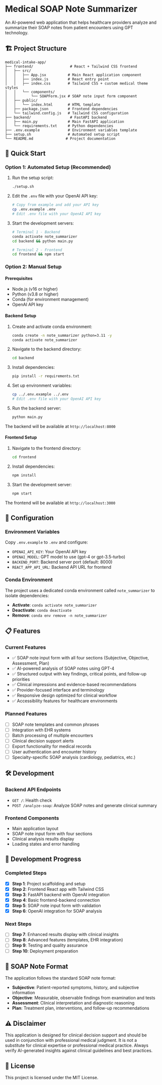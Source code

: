 # Medical SOAP Note Summarizer

An AI-powered web application that helps healthcare providers analyze and summarize their SOAP notes from patient encounters using GPT technology.

## 🏗️ Project Structure

```
medical-intake-app/
├── frontend/                 # React + Tailwind CSS frontend
│   ├── src/
│   │   ├── App.jsx          # Main React application component
│   │   ├── index.js         # React entry point
│   │   ├── index.css        # Tailwind CSS + custom medical theme styles
│   │   └── components/
│   │       └── SOAPForm.jsx # SOAP note input form component
│   ├── public/
│   │   └── index.html       # HTML template
│   ├── package.json         # Frontend dependencies
│   └── tailwind.config.js   # Tailwind CSS configuration
├── backend/                  # FastAPI backend
│   ├── main.py              # Main FastAPI application
│   └── requirements.txt     # Python dependencies
├── .env.example             # Environment variables template
├── setup.sh                 # Automated setup script
└── README.md               # Project documentation
```

## 🚀 Quick Start

### Option 1: Automated Setup (Recommended)

1. Run the setup script:
   ```bash
   ./setup.sh
   ```

2. Edit the `.env` file with your OpenAI API key:
   ```bash
   # Copy from example and add your API key
   cp .env.example .env
   # Edit .env file with your OpenAI API key
   ```

3. Start the development servers:
   ```bash
   # Terminal 1 - Backend
   conda activate note_summarizer
   cd backend && python main.py
   
   # Terminal 2 - Frontend
   cd frontend && npm start
   ```

### Option 2: Manual Setup

#### Prerequisites

- Node.js (v16 or higher)
- Python (v3.8 or higher)
- Conda (for environment management)
- OpenAI API key

#### Backend Setup

1. Create and activate conda environment:
   ```bash
   conda create -n note_summarizer python=3.11 -y
   conda activate note_summarizer
   ```

2. Navigate to the backend directory:
   ```bash
   cd backend
   ```

3. Install dependencies:
   ```bash
   pip install -r requirements.txt
   ```

4. Set up environment variables:
   ```bash
   cp ../.env.example ../.env
   # Edit .env file with your OpenAI API key
   ```

5. Run the backend server:
   ```bash
   python main.py
   ```

The backend will be available at `http://localhost:8000`

#### Frontend Setup

1. Navigate to the frontend directory:
   ```bash
   cd frontend
   ```

2. Install dependencies:
   ```bash
   npm install
   ```

3. Start the development server:
   ```bash
   npm start
   ```

The frontend will be available at `http://localhost:3000`

## 🔧 Configuration

### Environment Variables

Copy `.env.example` to `.env` and configure:

- `OPENAI_API_KEY`: Your OpenAI API key
- `OPENAI_MODEL`: GPT model to use (gpt-4 or gpt-3.5-turbo)
- `BACKEND_PORT`: Backend server port (default: 8000)
- `REACT_APP_API_URL`: Backend API URL for frontend

### Conda Environment

The project uses a dedicated conda environment called `note_summarizer` to isolate dependencies:

- **Activate**: `conda activate note_summarizer`
- **Deactivate**: `conda deactivate`
- **Remove**: `conda env remove -n note_summarizer`

## 📋 Features

### Current Features
- ✅ SOAP note input form with all four sections (Subjective, Objective, Assessment, Plan)
- ✅ AI-powered analysis of SOAP notes using GPT-4
- ✅ Structured output with key findings, critical points, and follow-up priorities
- ✅ Clinical impressions and evidence-based recommendations
- ✅ Provider-focused interface and terminology
- ✅ Responsive design optimized for clinical workflow
- ✅ Accessibility features for healthcare environments

### Planned Features
- [ ] SOAP note templates and common phrases
- [ ] Integration with EHR systems
- [ ] Batch processing of multiple encounters
- [ ] Clinical decision support alerts
- [ ] Export functionality for medical records
- [ ] User authentication and encounter history
- [ ] Specialty-specific SOAP analysis (cardiology, pediatrics, etc.)

## 🛠️ Development

### Backend API Endpoints

- `GET /`: Health check
- `POST /analyze-soap`: Analyze SOAP notes and generate clinical summary

### Frontend Components

- Main application layout
- SOAP note input form with four sections
- Clinical analysis results display
- Loading states and error handling

## 📝 Development Progress

### Completed Steps
- [x] **Step 1**: Project scaffolding and setup
- [x] **Step 2**: Frontend React app with Tailwind CSS
- [x] **Step 3**: FastAPI backend with OpenAI integration
- [x] **Step 4**: Basic frontend-backend connection
- [x] **Step 5**: SOAP note input form with validation
- [x] **Step 6**: OpenAI integration for SOAP analysis

### Next Steps
- [ ] **Step 7**: Enhanced results display with clinical insights
- [ ] **Step 8**: Advanced features (templates, EHR integration)
- [ ] **Step 9**: Testing and quality assurance
- [ ] **Step 10**: Deployment preparation

## 🏥 SOAP Note Format

The application follows the standard SOAP note format:

- **Subjective**: Patient-reported symptoms, history, and subjective information
- **Objective**: Measurable, observable findings from examination and tests
- **Assessment**: Clinical interpretation and diagnostic reasoning
- **Plan**: Treatment plan, interventions, and follow-up recommendations

## ⚠️ Disclaimer

This application is designed for clinical decision support and should be used in conjunction with professional medical judgment. It is not a substitute for clinical expertise or professional medical practice. Always verify AI-generated insights against clinical guidelines and best practices.

## 📄 License

This project is licensed under the MIT License.